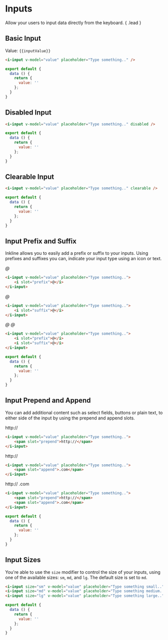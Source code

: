 # Inputs

Allow your users to input data directly from the keyboard. { .lead }

## Basic Input

<i-input v-model="inputValue" placeholder="Type something.." />

Value: <code>{{inputValue}}</code>

~~~html
<i-input v-model="value" placeholder="Type something.." />
~~~

~~~js
export default {
  data () {
    return {
      value: ''
    };
  }
}
~~~

## Disabled Input

<i-input v-model="disabledInputValue" placeholder="Type something.." disabled />

~~~html
<i-input v-model="value" placeholder="Type something.." disabled />
~~~

~~~js
export default {
  data () {
    return {
      value: ''
    };
  }
}
~~~

## Clearable Input

<i-input v-model="clearableInputValue" placeholder="Type something.." clearable />

~~~html
<i-input v-model="value" placeholder="Type something.." clearable />
~~~

~~~js
export default {
  data () {
    return {
      value: ''
    };
  }
}
~~~

## Input Prefix and Suffix
Inkline allows you to easily add a prefix or suffix to your inputs. Using prefixes and suffixes you can, indicate 
your input type using an icon or text. 

<i-input v-model="prefixInputValue" placeholder="Type something..">
    <i slot="prefix">@</i>
</i-input>

~~~html
<i-input v-model="value" placeholder="Type something..">
    <i slot="prefix">@</i>
</i-input>
~~~

<i-input v-model="suffixInputValue" placeholder="Type something..">
    <i slot="suffix">@</i>
</i-input>

~~~html
<i-input v-model="value" placeholder="Type something..">
    <i slot="suffix">@</i>
</i-input>
~~~

<i-input v-model="prefixSuffixInputValue" placeholder="Type something..">
    <i slot="prefix">@</i>
    <i slot="suffix">@</i>
</i-input>

~~~html
<i-input v-model="value" placeholder="Type something..">
    <i slot="prefix">@</i>
    <i slot="suffix">@</i>
</i-input>
~~~

~~~js
export default {
  data () {
    return {
      value: ''
    };
  }
}
~~~

## Input Prepend and Append
You can add additional content such as select fields, buttons or plain text, to either side of the input by using the prepend and append slots.

<i-input v-model="prependInputValue" placeholder="Type something..">
    <span slot="prepend">http://</span>
</i-input>

~~~html
<i-input v-model="value" placeholder="Type something..">
    <span slot="prepend">http://</span>
</i-input>
~~~

<i-input v-model="appendInputValue" placeholder="Type something..">
    <span slot="append">http://</span>
</i-input>

~~~html
<i-input v-model="value" placeholder="Type something..">
    <span slot="append">.com</span>
</i-input>
~~~

<i-input v-model="prependAppendInputValue" placeholder="Type something..">
    <span slot="prepend">http://</span>
    <span slot="append">.com</span>
</i-input>

~~~html
<i-input v-model="value" placeholder="Type something..">
    <span slot="prepend">http://</span>
    <span slot="append">.com</span>
</i-input>
~~~

~~~js
export default {
  data () {
    return {
      value: ''
    };
  }
}
~~~

## Input Sizes
You're able to use the `size` modifier to control the size of your inputs, using one of the available sizes: `sm`, `md`, and `lg`. The default size is set to `md`.

<div class="_margin-bottom-1">
    <i-input size="sm" v-model="smInputValue" placeholder="Type something small.." />
</div>

<div class="_margin-bottom-1">
    <i-input size="md" v-model="mdInputValue" placeholder="Type something medium.." />
</div>

<div class="_margin-bottom-1">
    <i-input size="lg" v-model="lgInputValue" placeholder="Type something large.." />
</div>

~~~html
<i-input size="sm" v-model="value" placeholder="Type something small.." />
<i-input size="md" v-model="value" placeholder="Type something medium.." />
<i-input size="lg" v-model="value" placeholder="Type something large.." />
~~~

~~~js
export default {
  data () {
    return {
      value: ''
    };
  }
}
~~~


